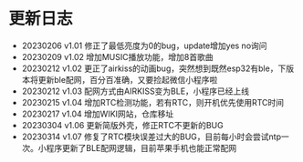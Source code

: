 # 更新日志

- 20230206 v1.01 修正了最低亮度为0的bug，update增加yes no询问
- 20230209 v1.02 增加MUSIC播放功能，增加8首歌曲
- 20230212 v1.02 更正了airkiss的动画bug，突然想到既然esp32有ble，下版本将更新ble配网，百分百准确，又要捡起微信小程序啦
- 20230212 v1.03 配网方式由AIRKISS变为BLE，小程序已经上线
- 20230215 v1.04 增加RTC检测功能，若有RTC，则开机优先使用RTC时间
- 20230217 v1.04 增加WIKI网站，仓库移址
- 20230304 v1.06 更新简版外壳，修正RTC不更新的BUG
- 20230314 v1.07 修复了RTC模块误差过大的BUG，目前每小时会尝试ntp一次。小程序更新了BLE配网逻辑，目前苹果手机也能正常配网